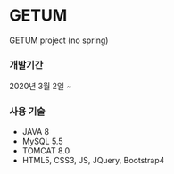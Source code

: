 # GETUM
GETUM project (no spring)

### 개발기간
2020년 3월 2일 ~

### 사용 기술
* JAVA 8
* MySQL 5.5
* TOMCAT 8.0
* HTML5, CSS3, JS, JQuery, Bootstrap4
